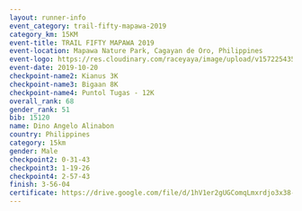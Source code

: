 ```yaml
---
layout: runner-info 
event_category: trail-fifty-mapawa-2019 
category_km: 15KM 
event-title: TRAIL FIFTY MAPAWA 2019  
event-location: Mapawa Nature Park, Cagayan de Oro, Philippines 
event-logo: https://res.cloudinary.com/raceyaya/image/upload/v1572254355/logo/trail-fifty-mapawa_fizjmb.jpg 
event-date: 2019-10-20 
checkpoint-name2: Kianus 3K 
checkpoint-name3: Bigaan 8K 
checkpoint-name4: Puntol Tugas - 12K 
overall_rank: 68
gender_rank: 51
bib: 15120
name: Dino Angelo Alinabon
country: Philippines
category: 15km
gender: Male
checkpoint2: 0-31-43
checkpoint3: 1-19-26
checkpoint4: 2-57-43
finish: 3-56-04
certificate: https://drive.google.com/file/d/1hV1er2gUGComqLmxrdjo3x38-ZXhZXzw/view?usp=sharing
---
```

